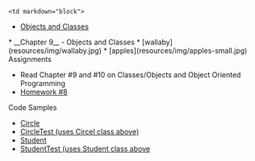 	<td markdown="block">
* [Objects and Classes](slides/16/oop.html)
</td>
	<td markdown="block">
* __Chapter 9__ - Objects and Classes
* [wallaby](resources/img/wallaby.jpg)
* [apples](resources/img/apples-small.jpg)
</td>
	<td markdown="block">
Assignments

* Read Chapter #9 and #10 on Classes/Objects and Object Oriented Programming 
* [Homework #8](assignments/hw08.html)

Code Samples

* [Circle](resources/code/class16/Circle.java)
* [CircleTest (uses Circel class above)](resources/code/class16/CircleTest.java)
* [Student](resources/code/class16/Student.java)
* [StudentTest (uses Student class above](resources/code/class16/StudentTest.java)
</td>

